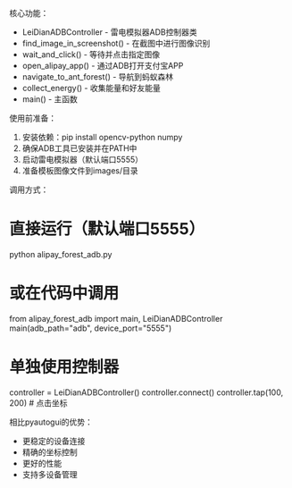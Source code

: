 核心功能：
  - LeiDianADBController - 雷电模拟器ADB控制器类
  - find_image_in_screenshot() - 在截图中进行图像识别
  - wait_and_click() - 等待并点击指定图像
  - open_alipay_app() - 通过ADB打开支付宝APP
  - navigate_to_ant_forest() - 导航到蚂蚁森林
  - collect_energy() - 收集能量和好友能量
  - main() - 主函数

  使用前准备：
  1. 安装依赖：pip install opencv-python numpy
  2. 确保ADB工具已安装并在PATH中
  3. 启动雷电模拟器（默认端口5555）
  4. 准备模板图像文件到images/目录

  调用方式：
  # 直接运行（默认端口5555）
  python alipay_forest_adb.py

  # 或在代码中调用
  from alipay_forest_adb import main, LeiDianADBController
  main(adb_path="adb", device_port="5555")

  # 单独使用控制器
  controller = LeiDianADBController()
  controller.connect()
  controller.tap(100, 200)  # 点击坐标

  相比pyautogui的优势：
  - 更稳定的设备连接
  - 精确的坐标控制
  - 更好的性能
  - 支持多设备管理